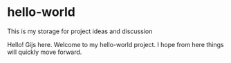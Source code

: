 # hello-world
This is my storage for project ideas and discussion

Hello! Gijs here. 
Welcome to my hello-world project. I hope from here things will quickly move forward.
